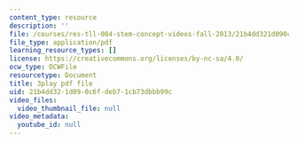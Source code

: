 ```yaml
---
content_type: resource
description: ''
file: /courses/res-tll-004-stem-concept-videos-fall-2013/21b4dd321d090c6fdeb71cb73dbbb99c_nwZ9FbZtOv0.pdf
file_type: application/pdf
learning_resource_types: []
license: https://creativecommons.org/licenses/by-nc-sa/4.0/
ocw_type: OCWFile
resourcetype: Document
title: 3play pdf file
uid: 21b4dd32-1d09-0c6f-deb7-1cb73dbbb99c
video_files:
  video_thumbnail_file: null
video_metadata:
  youtube_id: null
---
```

